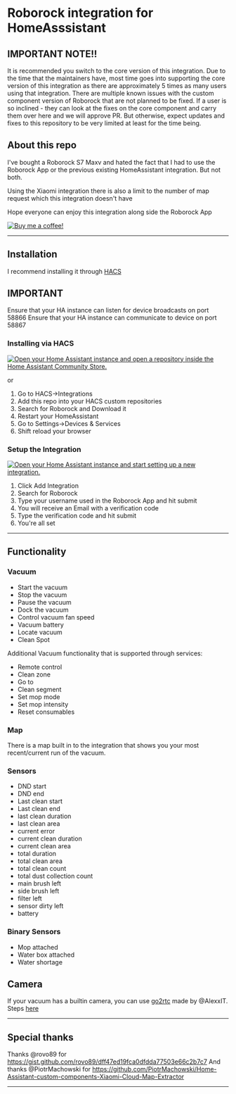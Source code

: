# Roborock integration for HomeAsssistant

## IMPORTANT NOTE!!
It is recommended you switch to the core version of this integration. Due to the time that the maintainers have, most time goes into supporting the core version of this integration as there are approximately 5 times as many users using that integration. There are multiple known issues with the custom component version of Roborock that are not planned to be fixed. If a user is so inclined - they can look at the fixes on the core component and carry them over here and we will approve PR. But otherwise, expect updates and fixes to this repository to be very limited at least for the time being.

## About this repo
I've bought a Roborock S7 Maxv and hated the fact that I had to use the Roborock App or the previous existing HomeAssistant integration. But not both.

Using the Xiaomi integration there is also a limit to the number of map request which this integration doesn't have

Hope everyone can enjoy this integration along side the Roborock App

[![Buy me a coffee!](https://www.buymeacoffee.com/assets/img/custom_images/black_img.png)](https://www.buymeacoffee.com/humbertogontijo)

---

## Installation

I recommend installing it through [HACS](https://github.com/hacs/integration)

## IMPORTANT
Ensure that your HA instance can listen for device broadcasts on port 58866
Ensure that your HA instance can communicate to device on port 58867

### Installing via HACS
[![Open your Home Assistant instance and open a repository inside the Home Assistant Community Store.](https://my.home-assistant.io/badges/hacs_repository.svg)](https://my.home-assistant.io/redirect/hacs_repository/?owner=surfingbytes&repository=homeassistant-roborock&category=integration)

or

1. Go to HACS->Integrations
1. Add this repo into your HACS custom repositories
1. Search for Roborock and Download it
1. Restart your HomeAssistant
1. Go to Settings->Devices & Services
1. Shift reload your browser

### Setup the Integration

[![Open your Home Assistant instance and start setting up a new integration.](https://my.home-assistant.io/badges/config_flow_start.svg)](https://my.home-assistant.io/redirect/config_flow_start/?domain=roborock)

1. Click Add Integration
1. Search for Roborock
1. Type your username used in the Roborock App and hit submit
1. You will receive an Email with a verification code
1. Type the verification code and hit submit
1. You're all set


---
## Functionality

### Vacuum
- Start the vacuum
- Stop the vacuum
- Pause the vacuum
- Dock the vacuum
- Control vacuum fan speed
- Vacuum battery
- Locate vacuum
- Clean Spot

Additional Vacuum functionality that is supported through services:
- Remote control
- Clean zone
- Go to
- Clean segment
- Set mop mode
- Set mop intensity
- Reset consumables

### Map
There is a map built in to the integration that shows you your most recent/current run of the vacuum. 

### Sensors
- DND start
- DND end
- Last clean start
- Last clean end
- last clean duration
- last clean area
- current error
- current clean duration
- current clean area
- total duration
- total clean area
- total clean count
- total dust collection count
- main brush left
- side brush left
- filter left
- sensor dirty left
- battery

### Binary Sensors
- Mop attached
- Water box attached
- Water shortage

## Camera

If your vacuum has a builtin camera, you can use [go2rtc](https://github.com/AlexxIT/go2rtc) made by @AlexxIT. Steps [here](https://github.com/AlexxIT/go2rtc#source-roborock)

---
## Special thanks

Thanks @rovo89 for https://gist.github.com/rovo89/dff47ed19fca0dfdda77503e66c2b7c7
And thanks @PiotrMachowski for https://github.com/PiotrMachowski/Home-Assistant-custom-components-Xiaomi-Cloud-Map-Extractor

---
